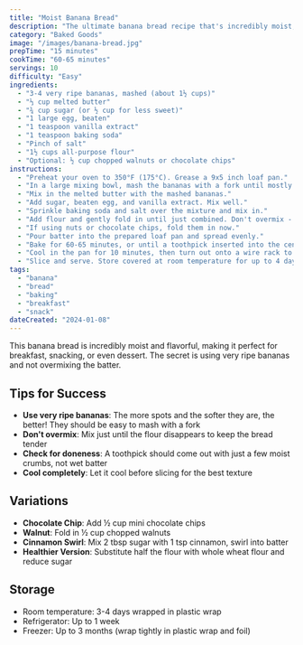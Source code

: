 ```yaml
---
title: "Moist Banana Bread"
description: "The ultimate banana bread recipe that's incredibly moist, perfectly sweet, and loaded with banana flavor. Uses overripe bananas for the best taste."
category: "Baked Goods"
image: "/images/banana-bread.jpg"
prepTime: "15 minutes"
cookTime: "60-65 minutes"
servings: 10
difficulty: "Easy"
ingredients:
  - "3-4 very ripe bananas, mashed (about 1½ cups)"
  - "⅓ cup melted butter"
  - "¾ cup sugar (or ½ cup for less sweet)"
  - "1 large egg, beaten"
  - "1 teaspoon vanilla extract"
  - "1 teaspoon baking soda"
  - "Pinch of salt"
  - "1½ cups all-purpose flour"
  - "Optional: ½ cup chopped walnuts or chocolate chips"
instructions:
  - "Preheat your oven to 350°F (175°C). Grease a 9x5 inch loaf pan."
  - "In a large mixing bowl, mash the bananas with a fork until mostly smooth (a few small lumps are okay)."
  - "Mix in the melted butter with the mashed bananas."
  - "Add sugar, beaten egg, and vanilla extract. Mix well."
  - "Sprinkle baking soda and salt over the mixture and mix in."
  - "Add flour and gently fold in until just combined. Don't overmix - this can make the bread tough."
  - "If using nuts or chocolate chips, fold them in now."
  - "Pour batter into the prepared loaf pan and spread evenly."
  - "Bake for 60-65 minutes, or until a toothpick inserted into the center comes out clean or with just a few moist crumbs."
  - "Cool in the pan for 10 minutes, then turn out onto a wire rack to cool completely."
  - "Slice and serve. Store covered at room temperature for up to 4 days."
tags:
  - "banana"
  - "bread"
  - "baking"
  - "breakfast"
  - "snack"
dateCreated: "2024-01-08"
---
```


This banana bread is incredibly moist and flavorful, making it perfect for breakfast, snacking, or even dessert. The secret is using very ripe bananas and not overmixing the batter.

## Tips for Success

- **Use very ripe bananas**: The more spots and the softer they are, the better! They should be easy to mash with a fork
- **Don't overmix**: Mix just until the flour disappears to keep the bread tender
- **Check for doneness**: A toothpick should come out with just a few moist crumbs, not wet batter
- **Cool completely**: Let it cool before slicing for the best texture

## Variations

- **Chocolate Chip**: Add ½ cup mini chocolate chips
- **Walnut**: Fold in ½ cup chopped walnuts
- **Cinnamon Swirl**: Mix 2 tbsp sugar with 1 tsp cinnamon, swirl into batter
- **Healthier Version**: Substitute half the flour with whole wheat flour and reduce sugar

## Storage

- Room temperature: 3-4 days wrapped in plastic wrap
- Refrigerator: Up to 1 week
- Freezer: Up to 3 months (wrap tightly in plastic wrap and foil)
